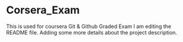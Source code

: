 # Corsera_Exam
This is used for coursera Git &amp; Github Graded Exam
I am editing the README file. Adding some more details about the project description.
